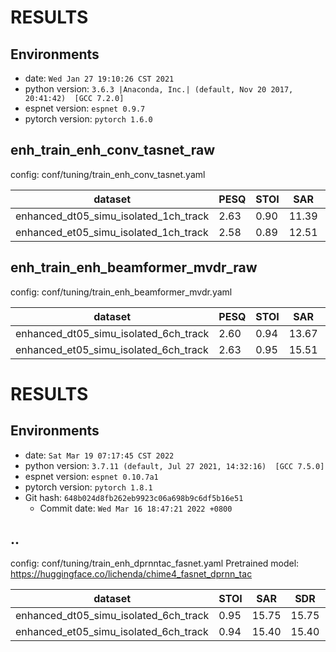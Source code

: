 <!-- Generated by scripts/utils/show_enh_score.sh -->
<!-- These results are from the code before refactoring  -->
# RESULTS
## Environments
- date: `Wed Jan 27 19:10:26 CST 2021`
- python version: `3.6.3 |Anaconda, Inc.| (default, Nov 20 2017, 20:41:42)  [GCC 7.2.0]`
- espnet version: `espnet 0.9.7`
- pytorch version: `pytorch 1.6.0`


## enh_train_enh_conv_tasnet_raw

config: conf/tuning/train_enh_conv_tasnet.yaml

|dataset|PESQ|STOI|SAR|SDR|SIR|SI_SNR|
|---|---|---|---|---|---|---|
|enhanced_dt05_simu_isolated_1ch_track|2.63|0.90|11.39|11.39|0|10.17|
|enhanced_et05_simu_isolated_1ch_track|2.58|0.89|12.51|12.51|0|11.57|

## enh_train_enh_beamformer_mvdr_raw

config: conf/tuning/train_enh_beamformer_mvdr.yaml

|dataset|PESQ|STOI|SAR|SDR|SIR|SI_SNR|
|---|---|---|---|---|---|---|
|enhanced_dt05_simu_isolated_6ch_track|2.60|0.94|13.67|13.67|0|12.51|
|enhanced_et05_simu_isolated_6ch_track|2.63|0.95|15.51|15.51|0|14.65|


<!-- Generated by ./scripts/utils/show_enh_score.sh -->
# RESULTS
## Environments
- date: `Sat Mar 19 07:17:45 CST 2022`
- python version: `3.7.11 (default, Jul 27 2021, 14:32:16)  [GCC 7.5.0]`
- espnet version: `espnet 0.10.7a1`
- pytorch version: `pytorch 1.8.1`
- Git hash: `648b024d8fb262eb9923c06a698b9c6df5b16e51`
  - Commit date: `Wed Mar 16 18:47:21 2022 +0800`


## ..

config: conf/tuning/train_enh_dprnntac_fasnet.yaml
Pretrained model: https://huggingface.co/lichenda/chime4_fasnet_dprnn_tac

|dataset|STOI|SAR|SDR|SIR|
|---|---|---|---|---|
|enhanced_dt05_simu_isolated_6ch_track|0.95|15.75|15.75|0.00|
|enhanced_et05_simu_isolated_6ch_track|0.94|15.40|15.40|0.00|

